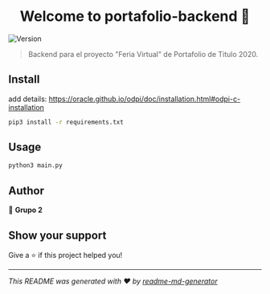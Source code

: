 <h1 align="center">Welcome to portafolio-backend 👋</h1>
<p>
  <img alt="Version" src="https://img.shields.io/badge/version-0.1.0-blue.svg?cacheSeconds=2592000" />
</p>

> Backend para el proyecto &#34;Feria Virtual&#34; de Portafolio de Titulo 2020.

## Install

add details:
https://oracle.github.io/odpi/doc/installation.html#odpi-c-installation

```sh
pip3 install -r requirements.txt
```

## Usage

```sh
python3 main.py
```

## Author

👤 **Grupo 2**


## Show your support

Give a ⭐️ if this project helped you!

***
_This README was generated with ❤️ by [readme-md-generator](https://github.com/kefranabg/readme-md-generator)_